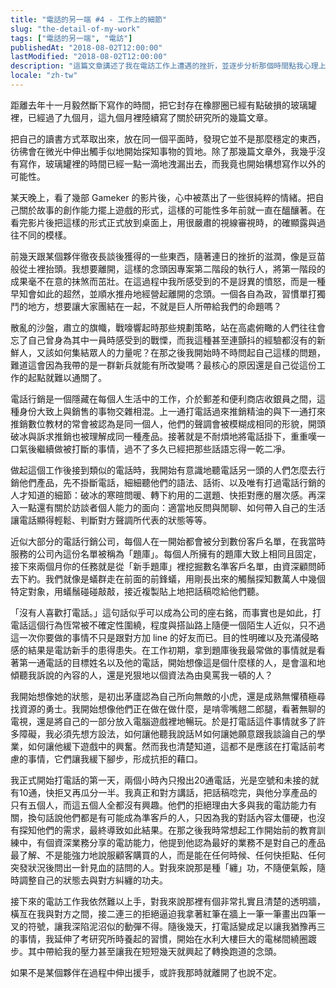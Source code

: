 ```yaml
---
title: "電話的另一端 #4 - 工作上的細節"
slug: "the-detail-of-my-work"
tags: ["電話的另一端", "電訪"]
publishedAt: "2018-08-02T12:00:00"
lastModified: "2018-08-02T12:00:00"
description: "這篇文章講述了我在電訪工作上遭遇的挫折，並逐步分析那個時間點我心理上的壓力，最後擴及對「電訪」這件事的思考"
locale: "zh-tw"
---
```


距離去年十一月毅然斷下寫作的時間，把它封存在橡膠圈已經有點破損的玻璃罐裡，已經過了九個月，這九個月裡陸續寫了關於研究所的幾篇文章。

把自己的讀書方式萃取出來，放在同一個平面時，發現它並不是那麼穩定的東西，彷彿會在微光中伸出觸手似地開始探知事物的質地。除了那幾篇文章外，我幾乎沒有寫作，玻璃罐裡的時間已經一點一滴地洩漏出去，而我竟也開始構想寫作以外的可能性。

某天晚上，看了幾部 Gameker 的影片後，心中被蒸出了一些很純粹的情緒。把自己關於故事的創作能力擺上遊戲的形式，這樣的可能性多年前就一直在醞釀著。在看完影片後把這樣的形式正式放到桌面上，用很嚴肅的視線審視時，的確顯露與過往不同的模樣。

前幾天跟某個夥伴徹夜長談後獲得的一些東西，隨著連日的挫折的滋潤，像是豆苗般從土裡抬頭。我想要離開，這樣的念頭因專案第二階段的執行人，將第一階段的成果毫不在意的抹煞而茁壯。在這過程中我所感受到的不是訝異的憤怒，而是一種早知會如此的超然，並順水推舟地經營起離開的念頭。一個各自為政，習慣單打獨鬥的地方，想要讓大家團結在一起，不就是巨人所帶給我們的命題嗎？

散亂的沙盤，肅立的旗幟，戰嚎響起時那些規劃策略，站在高處俯瞰的人們往往會忘了自己曾身為其中一員時感受到的戰慄，而我這種甚至連顫抖的經驗都沒有的新鮮人，又該如何集結眾人的力量呢？在那之後我開始時不時問起自己這樣的問題，難道這會因為我帶的是一群新兵就能有所改變嗎？最核心的原因還是自己從這份工作的起點就難以通關了。

電話行銷是一個隱藏在每個人生活中的工作，介於郵差和便利商店收銀員之間，這種身份大致上與銷售的事物交雜相混。上一通打電話過來推銷精油的與下一通打來推銷數位教材的常會被認為是同一個人，他們的聲調會被模糊成相同的形貌，開頭破冰與訴求推銷也被理解成同一種產品。接著就是不耐煩地將電話掛下，重重嘆一口氣後繼續做被打斷的事情，過不了多久已經把那些話語忘得一乾二凈。

做起這個工作後接到類似的電話時，我開始有意識地聽電話另一頭的人們怎麼去行銷他們產品，先不掛斷電話，細細聽他們的語法、話術、以及唯有打過電話行銷的人才知道的細節：破冰的寒暄問暖、轉下約用的二選題、快拒對應的層次感。再深入一點還有關於訪談者個人能力的面向：適當地反問與閒聊、如何帶入自己的生活讓電話顯得輕鬆、判斷對方聲調所代表的狀態等等。

近似大部分的電話行銷公司，每個人在一開始都會被分到數份客戶名單，在我當時服務的公司內這份名單被稱為「題庫」。每個人所擁有的題庫大致上相同且固定，接下來兩個月你的任務就是從「新手題庫」裡挖掘數名準客戶名單，由資深顧問師去下約。我們就像是蟻群走在前面的前鋒蟻，用剛長出來的觸鬚探知數萬人中幾個特定對象，用蟻鬚碰碰敲敲，接近複製貼上地把話稿唸給他們聽。

「沒有人喜歡打電話。」這句話似乎可以成為公司的座右銘，而事實也是如此，打電話這個行為恆常被不確定性圍繞，程度與搭訕路上隨便一個陌生人近似，只不過這一次你要做的事情不只是跟對方加 line 的好友而已。目的性明確以及充滿侵略感的結果是電訪新手的患得患失。在工作初期，拿到題庫後我最常做的事情就是看著第一通電話的目標姓名以及他的電話，開始想像這是個什麼樣的人，是會溫和地傾聽我訴說的內容的人，還是兇狠地以個資法為由臭罵我一頓的人？

我開始想像她的狀態，是初出茅廬認為自己所向無敵的小虎，還是成熟無懼積極尋找資源的勇士。我開始想像他們正在做在做什麼，是啃零嘴翹二郎腿，看著無聊的電視，還是將自己的一部分放入電腦遊戲裡地暢玩。於是打電話這件事情就多了許多障礙，我必須先想方設法，如何讓他聽我說話Ｍ如何讓她願意跟我談論自己的學業，如何讓他緩下遊戲中的興奮。然而我也清楚知道，這都不是應該在打電話前考慮的事情，它們讓我緩下腳步，形成抗拒的藉口。

我正式開始打電話的第一天，兩個小時內只撥出20通電話，光是空號和未接的就有10通，快拒又再瓜分一半。我真正和對方講話，把話稿唸完，與他分享產品的只有五個人，而這五個人全都沒有興趣。他們的拒絕理由大多與我的電訪能力有關，換句話說他們都是有可能成為準客戶的人，只因為我的對話內容太僵硬，也沒有探知他們的需求，最終導致如此結果。在那之後我時常想起工作開始前的教育訓練中，有個資深業務分享的電訪能力，他提到他認為最好的業務不是對自己的產品最了解、不是能強力地說服顧客購買的人，而是能在任何時候、任何快拒點、任何突發狀況後問出一針見血的詰問的人。對我來說那是種「纏」功，不隨便氣餒，隨時調整自己的狀態去與對方糾纏的功夫。

接下來的電訪工作我依然難以上手，對我來說那裡有個非常扎實且清楚的透明牆，橫亙在我與對方之間，接二連三的拒絕逼迫我拿著紅筆在牆上一筆一筆畫出四筆一叉的符號，讓我深陷泥沼似的動彈不得。隨後幾天，打電話變成足以讓我猶豫再三的事情，我延伸了考研究所時養起的習慣，開始在水利大樓巨大的電梯間繞圈踱步。其中帶給我的壓力甚至讓我在短短幾天就興起了轉換跑道的念頭。

如果不是某個夥伴在過程中伸出援手，或許我那時就離開了也說不定。